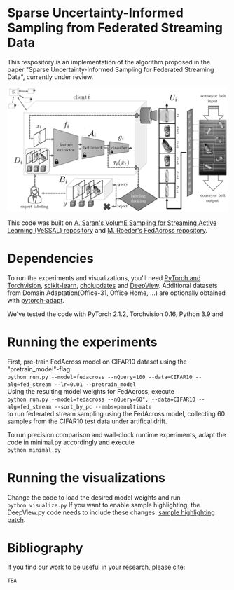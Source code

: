 # Sparse Uncertainty-Informed Sampling from Federated Streaming Data

This respository is an implementation of the algorithm proposed in the paper "Sparse Uncertainty-Informed Sampling for Federated Streaming Data", currently under review.

![bw](/assets/bw.png)

This code was built on [A. Saran's VolumE Sampling for Streaming Active Learning (VeSSAL) repository](https://github.com/asaran/VeSSAL) and [M. Roeder's FedAcross repository](https://github.com/cairo-thws/FedAcross).


# Dependencies

To run the experiments and visualizations, you'll need [PyTorch and Torchvision](https://pytorch.org/), [scikit-learn](https://scikit-learn.org/stable/), [cholupdates](https://github.com/marvinpfoertner/cholupdates) and [DeepView](https://github.com/LucaHermes/DeepView).
Additional datasets from Domain Adaptation(Office-31, Office Home, ...) are optionally obtained with [pytorch-adapt](https://github.com/KevinMusgrave/pytorch-adapt).

We've tested the code with PyTorch 2.1.2, Torchvision 0.16, Python 3.9 and 

# Running the experiments

First, pre-train FedAcross model on CIFAR10 dataset using the "pretrain_model"-flag: \
`python run.py --model=fedacross --nQuery=100 --data=CIFAR10 --alg=fed_stream --lr=0.01 --pretrain_model` \
Using the resulting model weights for FedAcross, execute \
`python run.py --model=fedacross --nQuery=60", --data=CIFAR10 --alg=fed_stream --sort_by_pc --embs=penultimate` \
to run federated stream sampling using the FedAcross model, collecting 60 samples from the CIFAR10 test data under artifical drift.

To run precision comparison and wall-clock runtime experiments, adapt the code in minimal.py accordingly and execute \
`python minimal.py`

# Running the visualizations

Change the code to load the desired model weights and run \
`python visualize.py`
If you want to enable sample highlighting, the DeepView.py code needs to include these changes: [sample highlighting patch](patch/highlight_support.patch).

# Bibliography
If you find our work to be useful in your research, please cite:
```
TBA
```
